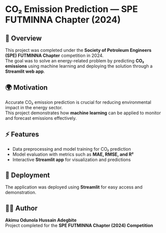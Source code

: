 # CO₂ Emission Prediction — SPE FUTMINNA Chapter (2024)

## 📌 Overview
This project was completed under the **Society of Petroleum Engineers (SPE) FUTMINNA Chapter** competition in 2024.  
The goal was to solve an energy-related problem by predicting **CO₂ emissions** using machine learning and deploying the solution through a **Streamlit web app**.

## 🌍 Motivation
Accurate CO₂ emission prediction is crucial for reducing environmental impact in the energy sector.  
This project demonstrates how **machine learning** can be applied to monitor and forecast emissions effectively.

## ⚡ Features
- Data preprocessing and model training for CO₂ prediction  
- Model evaluation with metrics such as **MAE, RMSE, and R²**  
- Interactive **Streamlit app** for visualization and predictions  

## 🚀 Deployment
The application was deployed using **Streamlit** for easy access and demonstration.

## 👨‍💻 Author
**Akimu Odunola Hussain Adegbite**  
Project completed for the **SPE FUTMINNA Chapter (2024) Competition**  

